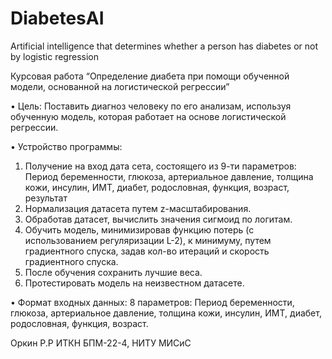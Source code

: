 # DiabetesAI
Artificial intelligence that determines whether a person has diabetes or not by logistic regression

Курсовая работа
“Определение диабета при помощи обученной модели, основанной на логистической регрессии”


•	Цель: 
Поставить диагноз человеку по его анализам, используя обученную модель, которая работает на основе логистической регрессии.

•	Устройство программы:
1.	Получение на вход дата сета, состоящего из 9-ти параметров:
Период беременности, глюкоза, артериальное давление, толщина кожи, инсулин, ИМТ, диабет, родословная, функция, возраст, результат
2.	Нормализация датасета путем z-масштабирования.
3.	Обработав датасет, вычислить значения сигмоид по логитам.
4.	Обучить модель, минимизировав функцию потерь (с использованием регуляризации L-2), к минимуму, путем градиентного спуска, задав кол-во итераций и скорость градиентного спуска.
5.	После обучения сохранить лучшие веса.
6.	Протестировать модель на неизвестном датасете.

•	Формат входных данных:
8 параметров: Период беременности, глюкоза, артериальное давление, толщина кожи, инсулин, ИМТ, диабет, родословная, функция, возраст.

Оркин Р.Р
ИТКН БПМ-22-4, НИТУ МИСиС
